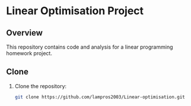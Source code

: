 # Linear Optimisation Project

## Overview
This repository contains code and analysis for a linear programming homework project.


## Clone
1. Clone the repository:
   ```bash
   git clone https://github.com/lampros2003/Linear-optimisation.git
